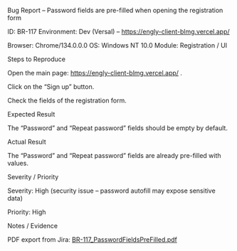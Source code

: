 Bug Report – Password fields are pre-filled when opening the registration form

ID: BR-117
Environment: Dev (Versal) – https://engly-client-blmg.vercel.app/

Browser: Chrome/134.0.0.0
OS: Windows NT 10.0
Module: Registration / UI

Steps to Reproduce

Open the main page: https://engly-client-blmg.vercel.app/
.

Click on the “Sign up” button.

Check the fields of the registration form.

Expected Result

The “Password” and “Repeat password” fields should be empty by default.

Actual Result

The “Password” and “Repeat password” fields are already pre-filled with values.

Severity / Priority

Severity: High (security issue – password autofill may expose sensitive data)

Priority: High

Notes / Evidence

PDF export from Jira: [BR-117_PasswordFieldsPreFilled.pdf](./PDF/BR-117_PasswordFieldsPreFilled.pdf)